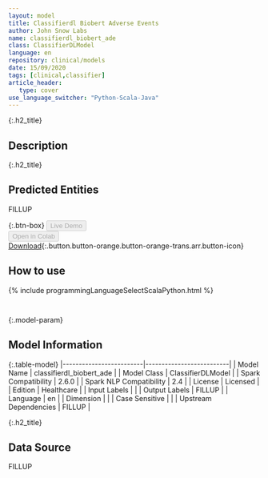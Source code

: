 ```yaml
---
layout: model
title: Classifierdl Biobert Adverse Events
author: John Snow Labs
name: classifierdl_biobert_ade
class: ClassifierDLModel
language: en
repository: clinical/models
date: 15/09/2020
tags: [clinical,classifier]
article_header:
   type: cover
use_language_switcher: "Python-Scala-Java"
---
```


{:.h2_title}
## Description 


 {:.h2_title}
## Predicted Entities
FILLUP 

{:.btn-box}
<button class="button button-orange" disabled>Live Demo</button><br/><button class="button button-orange" disabled>Open in Colab</button><br/>[Download](https://s3.amazonaws.com/auxdata.johnsnowlabs.com/clinical/models/classifierdl_biobert_ade_en_2.6.0_2.4_1600201949450.zip){:.button.button-orange.button-orange-trans.arr.button-icon}<br/>

## How to use 
<div class="tabs-box" markdown="1">

{% include programmingLanguageSelectScalaPython.html %}

```python

```

```scala

```
</div>



{:.model-param}
## Model Information
{:.table-model}
|-------------------------|--------------------------|
| Model Name              | classifierdl_biobert_ade |
| Model Class             | ClassifierDLModel        |
| Spark Compatibility     | 2.6.0                    |
| Spark NLP Compatibility | 2.4                      |
| License                 | Licensed                 |
| Edition                 | Healthcare               |
| Input Labels            |                          |
| Output Labels           | FILLUP                   |
| Language                | en                       |
| Dimension               |                          |
| Case Sensitive          |                          |
| Upstream Dependencies   | FILLUP                   |




{:.h2_title}
## Data Source
FILLUP

